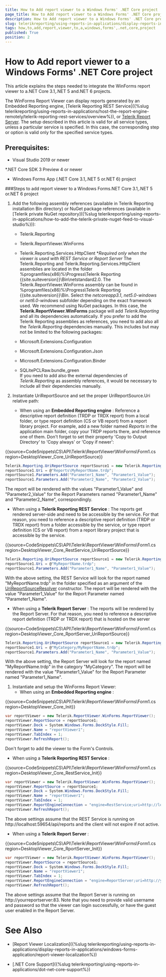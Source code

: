 ```yaml
---
title: How to Add report viewer to a Windows Forms' .NET Core project
page_title: How to Add report viewer to a Windows Forms' .NET Core project | for Telerik Reporting Documentation
description: How to Add report viewer to a Windows Forms' .NET Core project
slug: telerikreporting/using-reports-in-applications/display-reports-in-applications/windows-forms-application/how-to-add-report-viewer-to-a-windows-forms'-.net-core-project
tags: how,to,add,report,viewer,to,a,windows,forms',.net,core,project
published: True
position: 2
---
```


# How to Add report viewer to a Windows Forms' .NET Core project



This article explains the steps needed to integrate the WinForms report viewer to a.NET Core 3.1,.NET 5 and.NET 6 projects.       

The WinForms Report Viewer can display reports generated by an Embedded Reporting engine,         [Telerik Reporting REST Service]({%slug telerikreporting/using-reports-in-applications/host-the-report-engine-remotely/telerik-reporting-rest-services/overview%}), or          [Telerik Report Server](https://docs.telerik.com/report-server/introduction).         The setup described in this article is valid for all service types, unless a particular service is specified. In this case, the corresponding step or option         is valid only for the specified service types.       

## Prerequisites:

* Visual Studio 2019 or newer

*.NET Core SDK 3 Preview 4 or newer

* Windows Forms App (.NET Core 3.1,.NET 5 or.NET 6) project

###Steps to add report viewer to a Windows Forms.NET Core 3.1,.NET 5 or.NET 6 project

1. Add the following assembly references (available in Telerik Reporting installation Bin directory)                   or NuGet package references (available in [Telerik private NuGet repository]({%slug telerikreporting/using-reports-in-applications/how-to-add-the-telerik-private-nuget-feed-to-visual-studio%})):                 
   + Telerik.Reporting

   + Telerik.ReportViewer.WinForms

   + Telerik.Reporting.Services.HttpClient                       **Required only when the viewer is used with REST Service or Report Server* 
    The Telerik.Reporting and Telerik.Reporting.Services.HttpClient assemblies are located in the folder                   %programfiles(x86)%\Progress\Telerik Reporting {{site.suiteversion}}\Bin\netstandard2.0.                     The Telerik.ReportViewer.WinForms assembly can be found in                   %programfiles(x86)%\Progress\Telerik Reporting {{site.suiteversion}}\Bin. Select the *netcoreapp3.1*,                   *net5.0-windows*  or *net6.0-windows*  subfolder depending on the exact framework used.                     We recommend using NuGet packages. In this case, the __Telerik.ReportViewer.WinForms__  package will add                    *Telerik.Reporting*  and all its dependencies automatically.                      If you prefer to add the Telerik Reporting assemblies as references, you need to add also all the *Telerik.Reporting*  dependencies manually.                    This includes but may not be limited to the following packages:                 
   + Microsoft.Extensions.Configuration                     

   + Microsoft.Extensions.Configuration.Json                     

   + Microsoft.Extensions.Configuration.Binder                     

   + SQLitePCLRaw.bundle_green                     
    If you need to add also the external dependencies of *Telerik.Reporting*  as assembly references, it would be necessary to include                   all their dependencies manually.                 

1. Instantiate UriReportSource and set the proper UriReportSource.Uri relative path:                 
   + When using an __Embedded Reporting engine__ :                     Reference a descriptive report definition (TRDP or TRDX report) from a local folder, or type report definition (CS or VB report) from a report library project.                       For example, add a new folder named *Reports*  in the application main folder, copy your TRDP reports there, and reference one of them.                       Don't forget to set their property 'Copy to Output Directory' to 'Copy always' or 'Copy if newer':                     

{{source=CodeSnippets\CS\API\Telerik\ReportViewer\WinForms\Form1.cs region=DesktopViewer_Core_UriReportSource}}
  ````C#
Telerik.Reporting.UriReportSource reportSource1 = new Telerik.Reporting.UriReportSource();
reportSource1.Uri = @"Reports\MyReportName.trdp";
reportSource1.Parameters.Add("Parameter1_Name", "Parameter1_Value");
reportSource1.Parameters.Add("Parameter2_Name", "Parameter2_Value");
````

The report will be rendered with the values "Parameter1_Value" and "Parameter2_Value" for the Report Parameters named                        "Parameter1_Name" and "Parameter2_Name", correspondingly.                     

   + When using a __Telerik Reporting REST Service__ :                     The reports get rendered server-side and need to be accessible by the service. For that reason, you need to                       reference a descriptive report definition (TRDP or TRDX report) from a folder accessible by the service, or type report definition (CS or VB report)                       from a report library project that is accessible by the service.                     

{{source=CodeSnippets\CS\API\Telerik\ReportViewer\WinForms\Form1.cs region=DesktopViewer_Core_RestService_UriReportSource}}
  ````C#
Telerik.Reporting.UriReportSource reportSource1 = new Telerik.Reporting.UriReportSource();
reportSource1.Uri = @"MyReportName.trdp";
reportSource1.Parameters.Add("Parameter1_Name", "Parameter1_Value");
````

With the above setting, the REST Service will look for the report named "MyReportName.trdp" in the folder specified as an argument of the                        [UriReportSourceResolver](/reporting/api/Telerik.Reporting.Services#Telerik_Reporting_Services_UriReportSourceResolver_System_String_)  constructor.                       The report will be rendered with the value "Parameter1_Value" for the Report Parameter named "Parameter1_Name".                     

   + When using a __Telerik Report Server__ :                     The reports will be rendered by the Report Server. For that reason, you need to reference a descriptive report definition (TRDP or TRDX report)                       that is hosted on the server                     

{{source=CodeSnippets\CS\API\Telerik\ReportViewer\WinForms\Form1.cs region=DesktopViewer_Core_RportServer_UriReportSource}}
  ````C#
Telerik.Reporting.UriReportSource reportSource1 = new Telerik.Reporting.UriReportSource();
reportSource1.Uri = @"MyCategory/MyReportName.trdp";
reportSource1.Parameters.Add("Parameter1_Name", "Parameter1_Value");
````

With the above setting, the Report Server will look for the report named "MyReportName.trdp" in the category "MyCategory".                       The report will be rendered with the value "Parameter1_Value" for the Report Parameter named "Parameter1_Name".                     

1. Instantiate and setup the WinForms Report Viewer:                 
   + When using an __Embedded Reporting engine__ :                     

{{source=CodeSnippets\CS\API\Telerik\ReportViewer\WinForms\Form1.cs region=DesktopViewer_Core_Init}}
  ````C#
var reportViewer = new Telerik.ReportViewer.WinForms.ReportViewer();
reportViewer.ReportSource = reportSource1;
reportViewer.Dock = System.Windows.Forms.DockStyle.Fill;
reportViewer.Name = "reportViewer1";
reportViewer.TabIndex = 1;
reportViewer.RefreshReport();
````

Don't forget to add the viewer to the Form's Controls.                     

   + When using a __Telerik Reporting REST Service__ :                     

{{source=CodeSnippets\CS\API\Telerik\ReportViewer\WinForms\Form1.cs region=DesktopViewer_Core_RestService_Init}}
  ````C#
var reportViewer = new Telerik.ReportViewer.WinForms.ReportViewer();
reportViewer.ReportSource = reportSource1;
reportViewer.Dock = System.Windows.Forms.DockStyle.Fill;
reportViewer.Name = "reportViewer1";
reportViewer.TabIndex = 1;
reportViewer.ReportEngineConnection = "engine=RestService;uri=http://localhost:59654/api/reports;timeout=100;keepClientAlive=True";
reportViewer.RefreshReport();
````

The above settings assume that the REST Service is running on http://localhost:59654/api/reports and the client will not expire if not active.                     

   + When using a __Telerik Report Server__ :                     

{{source=CodeSnippets\CS\API\Telerik\ReportViewer\WinForms\Form1.cs region=DesktopViewer_Core_RportServer_Init}}
  ````C#
var reportViewer = new Telerik.ReportViewer.WinForms.ReportViewer();
reportViewer.ReportSource = reportSource1;
reportViewer.Dock = System.Windows.Forms.DockStyle.Fill;
reportViewer.Name = "reportViewer1";
reportViewer.TabIndex = 1;
reportViewer.ReportEngineConnection = "engine=ReportServer;uri=http://yourreportserver:83/;username=yourusername;password=yourpassword";
reportViewer.RefreshReport();
````

The above settings assume that the Report Server is running on http://yourreportserver:83.                       Note that you need to provide valid username and password so that the viewer can login successfully, or have the guest user enabled in the Report Server.                     

# See Also

 

* [Report Viewer Localization]({%slug telerikreporting/using-reports-in-applications/display-reports-in-applications/windows-forms-application/report-viewer-localization%})

 

* [.NET Core Support]({%slug telerikreporting/using-reports-in-applications/dot-net-core-support%})


